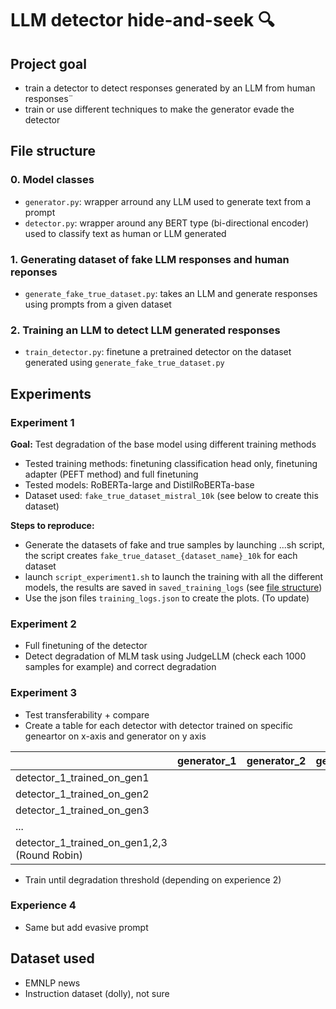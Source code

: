 # LLM detector hide-and-seek :mag:



## Project goal
- train a detector to detect responses generated by an LLM from human responses¨
- train or use different techniques to make the generator evade the detector


## File structure
<a name="file_structure"></a>

### 0. Model classes
- `generator.py`: wrapper arround any LLM used to generate text from a prompt
- `detector.py`: wrapper around any BERT type (bi-directional encoder) used to classify text as human or LLM generated

### 1. Generating dataset of fake LLM responses and human reponses
- `generate_fake_true_dataset.py`: takes an LLM and generate responses using prompts from a given dataset

### 2. Training an LLM to detect LLM generated responses
- `train_detector.py`: finetune a pretrained detector on the dataset generated using `generate_fake_true_dataset.py` 


## Experiments

### Experiment 1
**Goal:** Test degradation of the base model using different training methods
- Tested training methods: finetuning classification head only, finetuning adapter (PEFT method) and full finetuning
- Tested models: RoBERTa-large and DistilRoBERTa-base
- Dataset used: `fake_true_dataset_mistral_10k` (see below to create this dataset)


**Steps to reproduce:**
- Generate the datasets of fake and true samples by launching ...sh script, the script creates `fake_true_dataset_{dataset_name}_10k` for each dataset
- launch `script_experiment1.sh` to launch the training with all the different models, the results are saved in `saved_training_logs` (see [file structure](#file-structure))
- Use the json files `training_logs.json` to create the plots. (To update)


### Experiment 2

- Full finetuning of the detector
- Detect degradation of MLM task using JudgeLLM (check each 1000 samples for example) and correct degradation

### Experiment 3

- Test transferability + compare
- Create a table for each detector with detector trained on specific geneartor on x-axis and generator on y axis 



                                            
|                                              | generator_1 | generator_2 | generator_3 | ... |   | generator_1_FT_chat | generator_not_seen | generator_not_seen_FT_chat |   |
|----------------------------------------------|-------------|-------------|-------------|-----|---|---------------------|--------------------|----------------------------|---|
| detector_1_trained_on_gen1                   |             |             |             |     |   |                     |                    |                            |   |
| detector_1_trained_on_gen2                   |             |             |             |     |   |                     |                    |                            |   |
| detector_1_trained_on_gen3                   |             |             |             |     |   |                     |                    |                            |   |
| ...                                          |             |             |             |     |   |                     |                    |                            |   |
| detector_1_trained_on_gen1,2,3 (Round Robin) |             |             |             |     |   |                     |                    |                            |   |





- Train until degradation threshold (depending on experience 2)

### Experience 4
- Same but add evasive prompt


## Dataset used

- EMNLP news
- Instruction dataset (dolly), not sure